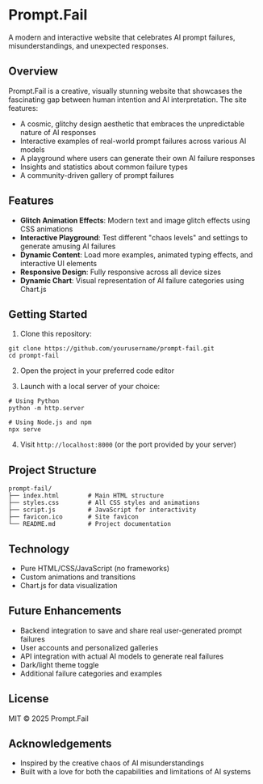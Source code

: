 # Prompt.Fail

A modern and interactive website that celebrates AI prompt failures, misunderstandings, and unexpected responses.

## Overview

Prompt.Fail is a creative, visually stunning website that showcases the fascinating gap between human intention and AI interpretation. The site features:

- A cosmic, glitchy design aesthetic that embraces the unpredictable nature of AI responses
- Interactive examples of real-world prompt failures across various AI models
- A playground where users can generate their own AI failure responses
- Insights and statistics about common failure types
- A community-driven gallery of prompt failures

## Features

- **Glitch Animation Effects**: Modern text and image glitch effects using CSS animations
- **Interactive Playground**: Test different "chaos levels" and settings to generate amusing AI failures
- **Dynamic Content**: Load more examples, animated typing effects, and interactive UI elements
- **Responsive Design**: Fully responsive across all device sizes
- **Dynamic Chart**: Visual representation of AI failure categories using Chart.js

## Getting Started

1. Clone this repository:
```
git clone https://github.com/yourusername/prompt-fail.git
cd prompt-fail
```

2. Open the project in your preferred code editor

3. Launch with a local server of your choice:
```
# Using Python
python -m http.server

# Using Node.js and npm
npx serve
```

4. Visit `http://localhost:8000` (or the port provided by your server)

## Project Structure

```
prompt-fail/
├── index.html        # Main HTML structure
├── styles.css        # All CSS styles and animations
├── script.js         # JavaScript for interactivity
├── favicon.ico       # Site favicon
└── README.md         # Project documentation
```

## Technology

- Pure HTML/CSS/JavaScript (no frameworks)
- Custom animations and transitions
- Chart.js for data visualization

## Future Enhancements

- Backend integration to save and share real user-generated prompt failures
- User accounts and personalized galleries
- API integration with actual AI models to generate real failures
- Dark/light theme toggle
- Additional failure categories and examples

## License

MIT © 2025 Prompt.Fail

## Acknowledgements

- Inspired by the creative chaos of AI misunderstandings
- Built with a love for both the capabilities and limitations of AI systems